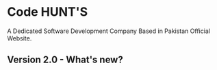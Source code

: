 # Code HUNT'S
A Dedicated Software Development Company Based in Pakistan Official Website.

## Version 2.0 - What's new?


